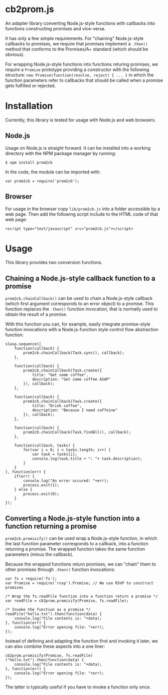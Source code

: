 cb2prom.js
==========
An adapter library converting Node.js-style functions with callbacks into
functions constructing promises and vice-versa.

It has only a few simple requirements. For "chaining" Node.js-style callbacks to
promises, we require that promises implement a `.then()` method that conforms to
the Promises/A+ standard (which should be obvious).

For wrapping Node.js-style functions into functions returing promises, we
require a `Promise` prototype providing a constructor with the following
structure: `new Promise(function(resolve, reject) { ... }` in which the function
parameters refer to callbacks that should be called when a promise gets fulfilled
or rejected.

Installation
============
Currently, this library is tested for usage with Node.js and web browsers.

Node.js
-------
Usage on Node.js is straight forward. It can be installed into a working
directory with the NPM package manager by running:

    $ npm install prom2cb

In the code, the module can be imported with:

    var prom2cb = require('prom2cb');

Browser
-------
For usage in the browser copy `lib/prom2cb.js` into a folder accessible by a web
page. Then add the following script include to the HTML code of that web page:

    <script type="text/javascript" src="prom2cb.js"></script>

Usage
=====
This library provides two conversion functions.

Chaining a Node.js-style callback function to a promise
-------------------------------------------------------
`prom2cb.chainCallback()` can be used to chain a Node.js-style callback (which
first argument corresponds to an error object) to a promise. This function
replaces the `.then()` function invocation, that is normally used to obtain the
result of a promise.

With this function you can, for example, easily integrate promise-style function
invocations with a Node.js-function style control flow abstraction function:

    slasp.sequence([
        function(callback) {
            prom2cb.chainCallback(Task.sync(), callback);
        },
        
        function(callback) {
            prom2cb.chainCallback(Task.create({
                title: "Get some coffee",
                description: "Get some coffee ASAP"
            }), callback);
        },
        
        function(callback) {
            prom2cb.chainCallback(Task.create({
                title: "Drink coffee",
                description: "Because I need caffeine"
            }), callback);
        },
        
        function(callback) {
            prom2cb.chainCallback(Task.findAll(), callback);
        },
        
        function(callback, tasks) {
            for(var i = 0; i < tasks.length; i++) {
                var task = tasks[i];
                console.log(task.title + ": "+ task.description);
            }
        }
    ], function(err) {
        if(err) {
            console.log("An error occured: "+err);
            process.exit(1);
        } else {
            process.exit(0);
        }
    });

Converting a Node.js-style function into a function returning a promise
-----------------------------------------------------------------------
`prom2cb.promisify()` can be used wrap a Node.js-style function, in which the
last function parameter corresponds to a callback, into a function returning a
promise. The wrapped function takes the same function parameters (minus the
callback).

Because the wrapped functions return promises, we can "chain" them to other
promises through `.then()` function invocations:

    var fs = require('fs');
    var Promise = require('rsvp').Promise; // We use RSVP to construct promises
    
    /* Wrap the fs.readFile function into a function return a promise */
    var readFile = cb2prom.promisify(Promise, fs.readFile); 
    
    /* Invoke the function as a promise */
    readFile("hello.txt").then(function(data) {
        console.log("File contents is: "+data);
    }, function(err) {
        console.log("Error opening file: "+err);
    });

Instead of defining and adapting the function first and invoking it later, we
can also combine these aspects into a one liner:

    cb2prom.promisify(Promise, fs.readFile)("hello.txt").then(function(data) {
        console.log("File contents is: "+data);
    }, function(err) {
        console.log("Error opening file: "+err);
    });

The latter is typically useful if you have to invoke a function only once.
